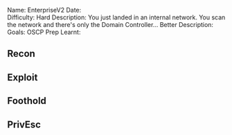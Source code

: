 
Name: EnterpriseV2
Date:  
Difficulty:  Hard
Description:  You just landed in an internal network. You scan the network and there's only the Domain Controller...
Better Description:  
Goals:  OSCP Prep
Learnt:

## Recon
	
## Exploit

## Foothold

## PrivEsc

      
